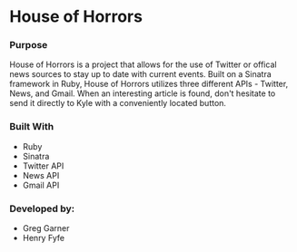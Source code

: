 # House of Horrors

### Purpose
House of Horrors is a project that allows for the use of Twitter or offical news sources to stay up to date with current events. Built on a Sinatra framework in Ruby, House of Horrors utilizes three different APIs - Twitter, News, and Gmail. When an interesting article is found, don't hesitate to send it directly to Kyle with a conveniently located button.

### Built With
- Ruby
- Sinatra
- Twitter API
- News API
- Gmail API

### Developed by:
- Greg Garner
- Henry Fyfe

